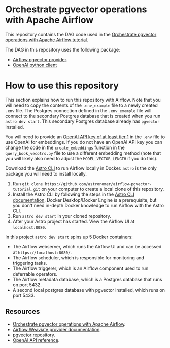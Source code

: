 Orchestrate pgvector operations with Apache Airflow
===================================================

This repository contains the DAG code used in the [Orchestrate pgvector operations with Apache Airflow tutorial](https://docs.astronomer.io/learn/airflow-pgvector). 

The DAG in this repository uses the following package:

- [Airflow pgvector provider](https://airflow.apache.org/docs/apache-airflow-providers-pgvector/stable/index.html). 
- [OpenAI python client](https://platform.openai.com/docs/api-reference)

# How to use this repository

This section explains how to run this repository with Airflow. Note that you will need to copy the contents of the `.env_example` file to a newly created `.env` file.
The Postgres connection defined in the `.env_example` file will connect to the secondary Postgres database that is created when you run `astro dev start`. This secondary Postgres database already has `pgvector` installed.

You will need to provide an [OpenAI API key of at least tier 1](https://platform.openai.com/docs/guides/rate-limits/) in the `.env` file to use OpenAI for embeddings. If you do not have an OpenAI API key you can change the code in the `create_embeddings` function in the `query_book_vecotrs.py` file to use a different embedding method (note that you will likely also need to adjust the `MODEL_VECTOR_LENGTH` if you do this).

Download the [Astro CLI](https://docs.astronomer.io/astro/cli/install-cli) to run Airflow locally in Docker. `astro` is the only package you will need to install locally.

1. Run `git clone https://github.com/astronomer/airflow-pgvector-tutorial.git` on your computer to create a local clone of this repository.
2. Install the Astro CLI by following the steps in the [Astro CLI documentation](https://docs.astronomer.io/astro/cli/install-cli). Docker Desktop/Docker Engine is a prerequisite, but you don't need in-depth Docker knowledge to run Airflow with the Astro CLI.
3. Run `astro dev start` in your cloned repository.
4. After your Astro project has started. View the Airflow UI at `localhost:8080`.

In this project `astro dev start` spins up 5 Docker containers:

- The Airflow webserver, which runs the Airflow UI and can be accessed at `https://localhost:8080/`.
- The Airflow scheduler, which is responsible for monitoring and triggering tasks.
- The Airflow triggerer, which is an Airflow component used to run deferrable operators.
- The Airflow metadata database, which is a Postgres database that runs on port 5432.
- A second local postgres database with pgvector installed, which runs on port 5433.

## Resources

- [Orchestrate pgvector operations with Apache Airflow](https://docs.astronomer.io/learn/airflow-pgvector).
- [Airflow Weaviate provider documentation](https://airflow.apache.org/docs/apache-airflow-providers-pgvector/stable/index.html).
- [pgvector repository](https://github.com/pgvector/pgvector).
- [OpenAI API reference](https://platform.openai.com/docs/api-reference).